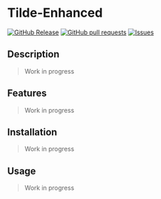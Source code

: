 # Tilde-Enhanced
[![GitHub Release](https://img.shields.io/github/release/zjayers/tilde-enhanced.svg?style=flat)](https://github.com/zjayers/tilde-enhanced/releases)
[![GitHub pull requests](https://img.shields.io/github/issues-pr/zjayers/tilde-enhanced.svg?style=flat)](https://github.com/zjayers/tilde-enhanced/pulls)
[![Issues](https://img.shields.io/github/issues-raw/zjayers/tilde-enhanced.svg?maxAge=25000)](https://github.com/zjayers/tilde-enhanced/issues)

## Description

> Work in progress

## Features

> Work in progress

## Installation

> Work in progress

## Usage

> Work in progress
